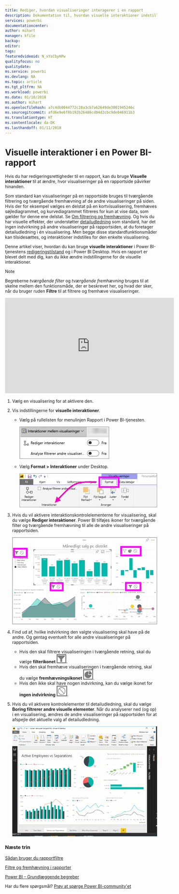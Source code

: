 ```yaml
---
title: Rediger, hvordan visualiseringer interagerer i en rapport
description: Dokumentation til, hvordan visuelle interaktioner indstilles i en rapport i Microsoft Power BI-tjenesten og i en Power BI Desktop-rapport.
services: powerbi
documentationcenter: 
author: mihart
manager: kfile
backup: 
editor: 
tags: 
featuredvideoid: N_xYsCbyHPw
qualityfocus: no
qualitydate: 
ms.service: powerbi
ms.devlang: NA
ms.topic: article
ms.tgt_pltfrm: NA
ms.workload: powerbi
ms.date: 01/10/2018
ms.author: mihart
ms.openlocfilehash: a7c4db0044772c28a3cb7a62649de3001945246c
ms.sourcegitcommit: afd6e9e6f8b192b26486cd04d2cbc9de046911b3
ms.translationtype: HT
ms.contentlocale: da-DK
ms.lasthandoff: 01/11/2018
---
```

# <a name="visualization-interactions-in-a-power-bi-report"></a>Visuelle interaktioner i en Power BI-rapport
Hvis du har redigeringsrettigheder til en rapport, kan du bruge **Visuelle interaktioner** til at ændre, hvor visualiseringer på en rapportside påvirker hinanden. 

Som standard kan visualiseringer på en rapportside bruges til tværgående filtrering og tværgående fremhævning af de andre visualiseringer på siden.
Hvis der for eksempel vælges en delstat på en kortvisualisering, fremhæves søjlediagrammet, og kurvediagrammet filtreres for kun at vise data, som gælder for denne ene delstat.
Se [Om filtrering og fremhævning](power-bi-reports-filters-and-highlighting.md). Og hvis du har visuelle effekter, der understøtter [detailudledning](power-bi-visualization-drill-down.md) som standard, har det ingen indvirkning på andre visualiseringer på rapportsiden, at du foretager detailudledning i én visualisering. Men begge disse standardfunktionsmåder kan tilsidesættes, og interaktioner indstilles for den enkelte visualisering.

Denne artikel viser, hvordan du kan bruge **visuelle interaktioner** i Power BI-tjenestens [redigeringstilstand](service-interact-with-a-report-in-editing-view.md) og i Power BI Desktop. Hvis en rapport er blevet delt med dig, kan du ikke ændre indstillingerne for de visuelle interaktioner.

> [!NOTE]
> Begreberne *tværgående filter* og *tværgående fremhævning* bruges til at skelne mellem den funktionsmåde, der er beskrevet her, og hvad der sker, når du bruger ruden **Filtre** til at filtrere og fremhæve visualiseringer.  
> 
> 

<iframe width="560" height="315" src="https://www.youtube.com/embed/N_xYsCbyHPw?list=PL1N57mwBHtN0JFoKSR0n-tBkUJHeMP2cP" frameborder="0" allowfullscreen></iframe>

1. Vælg en visualisering for at aktivere den.  
2. Vis indstillingerne for **visuelle interaktioner**.
    - Vælg på rullelisten for menulinjen Rapport i Power BI-tjenesten.

       ![](media/service-reports-visual-interactions/power-bi-visual-interaction.png)

    - Vælg **Format > Interaktioner** under Desktop.

        ![](media/service-reports-visual-interactions/pbi-visual-interaction-desktop.png)

3. Hvis du vil aktivere interaktionskontrolelementerne for visualisering, skal du vælge **Rediger interaktioner**. Power BI tilføjes ikoner for tværgående filter og tværgående fremhævning til alle de andre visualiseringer på rapportsiden.
   
    ![](media/service-reports-visual-interactions/power-bi-icons-on.png)
3. Find ud af, hvilke indvirkning den valgte visualisering skal have på de andre.  Og gentag eventuelt for alle andre visualiseringer på rapportsiden.
   
   * Hvis den skal filtrere visualiseringen i tværgående retning, skal du vælge **filterikonet** ![](media/service-reports-visual-interactions/pbi-filter-icon-outlined.png).
   * Hvis den skal fremhæve visualiseringen i tværgående retning, skal du vælge **fremhævningsikonet** ![](media/service-reports-visual-interactions/pbi-highlight-icon-outlined.png).
   * Hvis den ikke skal have nogen indvirkning, kan du vælge ikonet for **ingen indvirkning** ![](media/service-reports-visual-interactions/pbi-noimpact-icon-outlined.png).

4. Hvis du vil aktivere kontrolelementer til detailudledning, skal du vælge **Boring filtrerer andre visuelle elementer**.  Når du analyserer ned (og op) i en visualisering, ændres de andre visualiseringer på rapportsiden for at afspejle det aktuelle valg af detailudledning. 

   ![](media/service-reports-visual-interactions/drill2.gif)

### <a name="next-steps"></a>Næste trin
[Sådan bruger du rapportfiltre](power-bi-how-to-report-filter.md)

[Filtre og fremhævning i rapporter](power-bi-reports-filters-and-highlighting.md)

[Power BI – Grundlæggende begreber](service-basic-concepts.md)

Har du flere spørgsmål? [Prøv at spørge Power BI-community'et](http://community.powerbi.com/)

